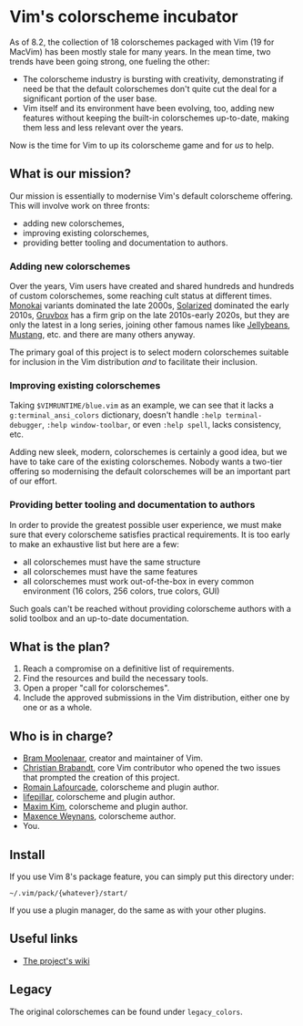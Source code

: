 # Vim's colorscheme incubator

As of 8.2, the collection of 18 colorschemes packaged with Vim (19 for MacVim) has been mostly stale for many years. In the mean time, two trends have been going strong, one fueling the other:

* The colorscheme industry is bursting with creativity, demonstrating if need be that the default colorschemes don't quite cut the deal for a significant portion of the user base.
* Vim itself and its environment have been evolving, too, adding new features without keeping the built-in colorschemes up-to-date, making them less and less relevant over the years.

Now is the time for Vim to up its colorscheme game and for *us* to help.

## What is our mission?

Our mission is essentially to modernise Vim's default colorscheme offering. This will involve work on three fronts:

* adding new colorschemes,
* improving existing colorschemes,
* providing better tooling and documentation to authors.

### Adding new colorschemes

Over the years, Vim users have created and shared hundreds and hundreds of custom colorschemes, some reaching cult status at different times. [Monokai](https://monokai.pro/) variants dominated the late 2000s, [Solarized](https://github.com/altercation/vim-colors-solarized) dominated the early 2010s, [Gruvbox](https://github.com/morhetz/gruvbox) has a firm grip on the late 2010s-early 2020s, but they are only the latest in a long series, joining other famous names like [Jellybeans](https://github.com/nanotech/jellybeans.vim), [Mustang](https://www.deviantart.com/hcalves/art/Mustang-Vim-Colorscheme-98974484), etc. and there are many others anyway.

The primary goal of this project is to select modern colorschemes suitable for inclusion in the Vim distribution *and* to facilitate their inclusion.

### Improving existing colorschemes

Taking `$VIMRUNTIME/blue.vim` as an example, we can see that it lacks a `g:terminal_ansi_colors` dictionary, doesn't handle `:help terminal-debugger`, `:help window-toolbar`, or even `:help spell`, lacks consistency, etc.

Adding new sleek, modern, colorschemes is certainly a good idea, but we have to take care of the existing colorschemes. Nobody wants a two-tier offering so modernising the default colorschemes will be an important part of our effort.

### Providing better tooling and documentation to authors

In order to provide the greatest possible user experience, we must make sure that every colorscheme satisfies practical requirements. It is too early to make an exhaustive list but here are a few:

* all colorschemes must have the same structure
* all colorschemes must have the same features
* all colorschemes must work out-of-the-box in every common environment (16 colors, 256 colors, true colors, GUI)

Such goals can't be reached without providing colorscheme authors with a solid toolbox and an up-to-date documentation.

## What is the plan?

1. Reach a compromise on a definitive list of requirements.
2. Find the resources and build the necessary tools.
3. Open a proper "call for colorschemes".
4. Include the approved submissions in the Vim distribution, either one by one or as a whole.

## Who is in charge?

* [Bram Moolenaar](https://github.com/brammool), creator and maintainer of Vim.
* [Christian Brabandt](https://github.com/chrisbra), core Vim contributor who opened the two issues that prompted the creation of this project.
* [Romain Lafourcade](https://github.com/romainl), colorscheme and plugin author.
* [lifepillar](https://github.com/lifepillar), colorscheme and plugin author.
* [Maxim Kim](https://github.com/habamax), colorscheme and plugin author.
* [Maxence Weynans](https://github.com/neutaaaaan), colorscheme author.
* You.

## Install

If you use Vim 8's package feature, you can simply put this directory under:

    ~/.vim/pack/{whatever}/start/

If you use a plugin manager, do the same as with your other plugins.

## Useful links

* [The project's wiki](https://github.com/vim/colorschemes/wiki)

## Legacy

The original colorschemes can be found under `legacy_colors`.

[//]: # ( Vim: set spell spelllang=en: )
